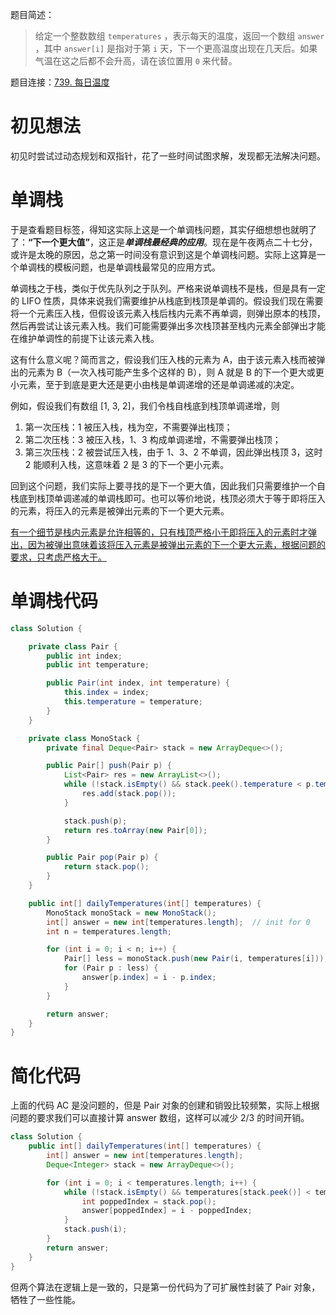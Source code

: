 题目简述：

> 给定一个整数数组 `temperatures` ，表示每天的温度，返回一个数组 `answer` ，其中 `answer[i]` 是指对于第 `i` 天，下一个更高温度出现在几天后。如果气温在这之后都不会升高，请在该位置用 `0` 来代替。

题目连接：[739. 每日温度](https://leetcode.cn/problems/daily-temperatures/)

# 初见想法

初见时尝试过动态规划和双指针，花了一些时间试图求解，发现都无法解决问题。

# 单调栈

于是查看题目标签，得知这实际上这是一个单调栈问题，其实仔细想想也就明了了：**“下一个更大值”**，这正是***单调栈最经典的应用***。现在是午夜两点二十七分，或许是太晚的原因，总之第一时间没有意识到这是个单调栈问题。实际上这算是一个单调栈的模板问题，也是单调栈最常见的应用方式。

单调栈之于栈，类似于优先队列之于队列。严格来说单调栈不是栈，但是具有一定的 LIFO 性质，具体来说我们需要维护从栈底到栈顶是单调的。假设我们现在需要将一个元素压入栈，但假设该元素入栈后栈内元素不再单调，则弹出原本的栈顶，然后再尝试让该元素入栈。我们可能需要弹出多次栈顶甚至栈内元素全部弹出才能在维护单调性的前提下让该元素入栈。

这有什么意义呢？简而言之，假设我们压入栈的元素为 A，由于该元素入栈而被弹出的元素为 B（一次入栈可能产生多个这样的 B），则 A 就是 B 的下一个更大或更小元素，至于到底是更大还是更小由栈是单调递增的还是单调递减的决定。

例如，假设我们有数组 [1, 3, 2]，我们令栈自栈底到栈顶单调递增，则

1. 第一次压栈：1 被压入栈，栈为空，不需要弹出栈顶；
2. 第二次压栈：3 被压入栈，1、3 构成单调递增，不需要弹出栈顶；
3. 第三次压栈：2 被尝试压入栈，由于 1、3、2 不单调，因此弹出栈顶 3，这时 2 能顺利入栈，这意味着 2 是 3 的下一个更小元素。

回到这个问题，我们实际上要寻找的是下一个更大值，因此我们只需要维护一个自栈底到栈顶单调递减的单调栈即可。也可以等价地说，栈顶必须大于等于即将压入的元素，将压入的元素是被弹出元素的下一个更大元素。

<u>有一个细节是栈内元素是允许相等的，只有栈顶严格小于即将压入的元素时才弹出，因为被弹出意味着该将压入元素是被弹出元素的下一个更大元素，根据问题的要求，只考虑严格大于。</u>

# 单调栈代码

```java
class Solution {

    private class Pair {
        public int index;
        public int temperature;

        public Pair(int index, int temperature) {
            this.index = index;
            this.temperature = temperature;
        }
    }

    private class MonoStack {
        private final Deque<Pair> stack = new ArrayDeque<>();

        public Pair[] push(Pair p) {
            List<Pair> res = new ArrayList<>();
            while (!stack.isEmpty() && stack.peek().temperature < p.temperature) {
                res.add(stack.pop());
            }

            stack.push(p);
            return res.toArray(new Pair[0]);
        }

        public Pair pop(Pair p) {
            return stack.pop();
        }
    }

    public int[] dailyTemperatures(int[] temperatures) {
        MonoStack monoStack = new MonoStack();
        int[] answer = new int[temperatures.length];  // init for 0
        int n = temperatures.length;

        for (int i = 0; i < n; i++) {
            Pair[] less = monoStack.push(new Pair(i, temperatures[i]));
            for (Pair p : less) {
                answer[p.index] = i - p.index;
            }
        }

        return answer;
    }
}
```

# 简化代码

上面的代码 AC 是没问题的，但是 Pair 对象的创建和销毁比较频繁，实际上根据问题的要求我们可以直接计算 answer 数组，这样可以减少 2/3 的时间开销。

```java
class Solution {
    public int[] dailyTemperatures(int[] temperatures) {
        int[] answer = new int[temperatures.length];
        Deque<Integer> stack = new ArrayDeque<>();

        for (int i = 0; i < temperatures.length; i++) {
            while (!stack.isEmpty() && temperatures[stack.peek()] < temperatures[i]) {
                int poppedIndex = stack.pop();
                answer[poppedIndex] = i - poppedIndex;
            }
            stack.push(i);
        }
        return answer;
    }
}
```

但两个算法在逻辑上是一致的，只是第一份代码为了可扩展性封装了 Pair 对象，牺牲了一些性能。